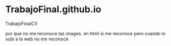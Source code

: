 # TrabajoFinal.github.io
TrabajoFinalCV

por que no me reconoce las images.
en html si me reconoce pero cuando lo subi a la web no me reconoce
